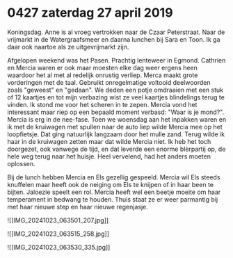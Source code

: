 # 0427 zaterdag 27 april 2019
Koningsdag. Anne is al vroeg vertrokken naar de Czaar Peterstraat. Naar de vrijmarkt in de Watergraafsmeer en daarna lunchen bij Sara en Toon. Ik ga daar ook naartoe als ze uitgevrijmarkt zijn. 

Afgelopen weekend was het Pasen. Prachtig lenteweer in Egmond. Cathrien en Mercia waren er ook maar moesten elke dag weer ergens heen waardoor het al met al redelijk onrustig verliep. Merca maakt grote vorderingen met de taal. Gebruikt onregelmatige voltooid deelwoorden zoals "geweest" en "gedaan". We deden een potje omdraaien met een stuk of 12 kaartjes en tot mijn verbazing wist ze veel kaartjes blindelings terug te vinden. Ik stond me voor het scheren in te zepen. Mercia vond het interessant maar riep op een bepaald moment verbasd: "Waar is je mond?". Mercia is erg in de nee-fase. Toen we woensdag aan het inpakken waren en ik met de kruiwagen met spullen naar de auto liep wilde Mercia mee op het loopfietsje. Dat ging natuurlijk langzaam door het mulle zand. Terug wilde ik haar in de kruiwagen zetten maar dat wilde Mercia niet. Ik heb het toch doorgezet, ook vanwege de tijd, en dat leverde een enorme blèrpartij op, de hele weg terug naar het huisje. Heel vervelend, had het anders moeten oplossen.

Bij de lunch hebben Mercia en Els gezellig gespeeld. Mercia wil Els steeds knuffelen maar heeft ook de neiging om Els te knijpen of in haar been te bijten. Jaloezie speelt een rol. Mercia heeft wel een beetje moeite om haar temperament in bedwang te houden. Thuis staat ze er weer parmantig bij met haar nieuwe step en haar nieuwe regenjasje. 

![[IMG_20241023_063501_207.jpg]]

![[IMG_20241023_063515_258.jpg]]

![[IMG_20241023_063530_335.jpg]]
